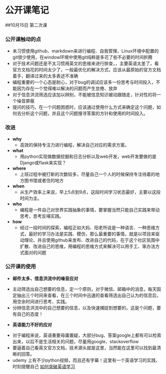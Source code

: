 # 公开课笔记
##10月15日 第二次课
### **公开课触动的点**
- 未习惯使用github、markdown来进行编程、自我管理，Linux环境中配置的git很少使用，在window环境中使用git纯粹是多花了些不必要的时间折腾 
- 对于技术问题还是不太习惯用英文的思维来进行排查，，主要英语太差了，看官方文档花的时间太少了，一般最优化的解决方式，应该从最原始的官方文档着手，翻译过来的太多表述不准确
- 编程重要的一个心态是耐心，对于bug的调试应该多一份思考与时间投入，不能因为存在一个觉得难以解决的问题而产生怠倦、放弃
- 对于信息洪流筛选应该加以辨别，不能被信息知识被动跟随走，针对性的将一个噪音屏蔽
- 提问的技巧，在一个问题困惑时，应该通过使用什么方式来确定这个问题，如何去分析这个问题，并且这个问题搜寻答案的方针和使用的时间投入。

### **改进**
- **why**
    + 高效的保持专注力进行编程，解决自己对应的需求方案。
- **what**
    + 用python实现做数据挖掘和日志分析以及web开发，web开发要做的是Django或flask来实现？
- **where**
    + 上班过程中被打断的次数较多，尽量自己一个人的时候保持专注待着的地方图书馆或者住的地方
- **when**
    + 从生产效率上来说，早上5点到9点，这段时间学习状态最好，主要以这段时间为主。
- **who**
    + 编程是一件自己对世界实践抽象的事情，要掌握当然只能自己实践来带动思考，思考反哺实践。
- **how**
    + 经过一段时间的探索，编程正如大妈、阳老所说是一种语言、一种思维方式，最好的学习办法是实践、模仿，那么最重要的事情，就是以项目来驱动理论、并且使用github来发布、改进自己的代码，在于这个社区氛围中扩散、改进自己的思维，用编程的思维方式来解决可以用手工、笨办法方式面对的问题

### 公开课的使用
- **邮件太多、信息洪流中的噪音应对**
 + 主动筛选出自己想要的信息，定一个原则，对于微信、邮箱中的消息，每天固定抽出三个时间来查看，在三个时间中迅速的查看筛选出自己认为的信息后，用空余时间进行思考、实践。
 + 分辨信息洪流中的自己想要的信息，以及快速捕捉到想要的，这是个问题，要有自己的态度！
- **英语能力不好的应对**
 + 对于编程来说，英语重要毋庸置疑，大部分bug、答案google上都有可以检索出来，以后不是生活相关的问题，尽量用google、stackoverflow
 + 要逼着自己看英文官方文档，技术源头就是这里，当然能在这里可以找到最清晰的回答。
 + udemy 上有不少python视频，而且还有字幕！这里有一个英语学习的实践，时刻提醒自己 [如何突破英语学习](http://chuansong.me/n/1496406)
